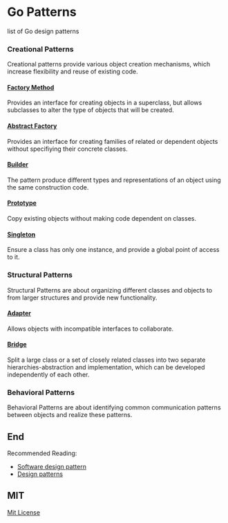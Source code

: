 # Go Patterns

list of Go design patterns

### Creational Patterns

Creational patterns provide various object creation mechanisms, which increase flexibility and reuse of existing code.

#### [Factory Method](./creational/factoryMethod/factory_method.go)

Provides an interface for creating objects in a superclass, but allows subclasses to alter the type of objects that will be created. 

#### [Abstract Factory](./creational/abstractFactory/abstract_factory.go)

Provides an interface for creating families of related or dependent objects without specifiying their concrete classes.

#### [Builder](./creational/builder/builder.go)

The pattern produce different types and representations of an object using the same construction code.

#### [Prototype](./creational/prototype/prototype.go)

Copy existing objects without making code dependent on classes.

#### [Singleton](./creational/singleton/singleton.go)

Ensure a class has only one instance, and provide a global point of access to it.

### Structural Patterns

Structural Patterns are about organizing different classes and objects to from larger structures and provide new functionality.

#### [Adapter](./structural/adapter/adapter.go)

 Allows objects with incompatible interfaces to collaborate.

#### [Bridge](./structural/bridge/bridge.go)

Split a large class or a set of closely related classes into two separate hierarchies-abstraction and implementation, which can be developed independently of each other.

### Behavioral Patterns

Behavioral Patterns are about identifying common communication patterns between objects and realize these patterns.

## End

Recommended Reading:

- [Software design pattern](https://en.wikipedia.org/wiki/Software_design_pattern)
- [Design patterns](https://refactoring.guru/design-patterns)

## MIT

[Mit License](./LICENSE)